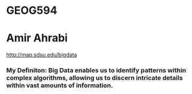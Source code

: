 # GEOG594
# Amir Ahrabi
http://map.sdsu.edu/bigdata
### My Definiton: Big Data enables us to identify patterns within complex algorithms, allowing us to discern intricate details within vast amounts of information.
